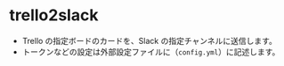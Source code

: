 # trello2slack

* Trello の指定ボードのカードを、Slack の指定チャンネルに送信します。
* トークンなどの設定は外部設定ファイルに（`config.yml`）に記述します。
